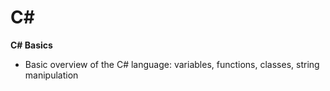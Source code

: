 # C#
**C# Basics**

* Basic overview of the C# language: variables, functions, classes, string manipulation
